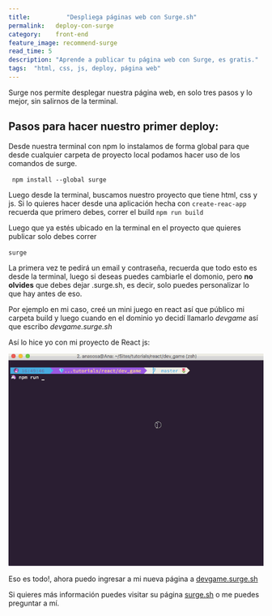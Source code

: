 ```yaml
---
title:  		"Despliega páginas web con Surge.sh"
permalink: 	 deploy-con-surge
category:    front-end
feature_image: recommend-surge
read_time: 5
description: "Aprende a publicar tu página web con Surge, es gratis."
tags:  "html, css, js, deploy, página web"
---
```


Surge nos permite desplegar nuestra página web, en solo tres pasos y lo mejor, sin salirnos de la terminal.

## Pasos para hacer nuestro primer deploy:
Desde nuestra terminal con npm lo instalamos de forma global para que desde cualquier carpeta de proyecto local podamos hacer uso de los comandos de surge.

` npm install --global surge`

Luego desde la terminal, buscamos nuestro proyecto que tiene html, css y js. Si lo quieres hacer desde una aplicación hecha con `create-reac-app` recuerda que primero debes, correr el build `npm run build`

Luego que ya estés ubicado en la terminal en el proyecto que quieres publicar solo debes correr

`surge`

La primera vez te pedirá un email y contraseña, recuerda que todo esto es desde la terminal, luego si deseas puedes cambiarle el domonio, pero **no olvides** que debes dejar .surge.sh, es decir, solo puedes personalizar lo que hay antes de eso.

Por ejemplo en mi caso, creé un mini juego en react así que público mi carpeta build y luego cuando en el dominio yo decidí llamarlo *devgame* así que escribo *devgame.surge.sh*

Así lo hice yo con mi proyecto de React js:

![react js deploy surge anamariasosa](/assets/img/posts/deploySurge.gif)

Eso es todo!, ahora puedo ingresar a mi nueva página a [devgame.surge.sh](http://devgame.surge.sh)


Si quieres más información puedes visitar su página [surge.sh](https://surge.sh/) o me puedes preguntar a mí.
